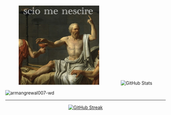 <!--
**ArmanGrewal007/ArmanGrewal007** is a ✨ _special_ ✨ repository because its `README.md` (this file) appears on your GitHub profile.

Here are some ideas to get you started:

- 🔭 I’m currently working on ...
- 🌱 I’m currently learning ...
- 👯 I’m looking to collaborate on ...
- 🤔 I’m looking for help with ...
- 💬 Ask me about ...
- 📫 How to reach me: ...
- 😄 Pronouns: ...
- ⚡ Fun fact: ...
-->

<!-- GITHUB STATS ARE NOT WORTHY OF SHOWING YET !! 
<a href="https://github.com/armangrewal007/github-readme-stats">
  <img height=200 align="center" src="https://github-readme-stats.vercel.app/api?username=armangrewal007&theme=github_dark_dimmed" />
</a> -->

<!-- Typing - https://github.com/DenverCoder1/readme-typing-svg 
      DEMO site - https://readme-typing-svg.demolab.com/demo/
<a href="https://git.io/typing-svg"><img src="https://readme-typing-svg.demolab.com?font=Roboto+Mono&weight=600&pause=1000&color=0999E8&background=7AFF8100&center=true&vCenter=true&width=435&lines=+Wandering+in+my+metaphysical+realm...🚶‍♂️;" alt="Typing SVG" /></a> -->

<p float="left" align="center">
<img height="250"   src="ucwl5 2.jpeg">  
<img height="250" hspace="30"/>
<img height="250" src="https://github-readme-stats.vercel.app/api/top-langs?username=armangrewal007&layout=compact&langs_count=10&card_width=320&theme=github_dark_dimmed" alt="GitHub Stats">
</p>

<!-- Profile view counter - https://github.com/antonkomarev/github-profile-views-counter -->
<p align="left" align="center"> <img src="https://komarev.com/ghpvc/?username=armangrewal007-wd&label=Profile%20views&color=green&style=flat" alt="armangrewal007-wd" /> </p>

<!-- Dev Icons - https://github.com/devicons/devicon/ -->

--------------------
<!-- Streak stats - https://github.com/DenverCoder1/github-readme-streak-stats
      DEMO site - https://streak-stats.demolab.com/demo/ -->
<p float="left" align="center">
<a href="https://git.io/streak-stats"><img src="https://streak-stats.demolab.com?user=ArmanGrewal007&theme=dark" alt="GitHub Streak" /></a>
</p>

